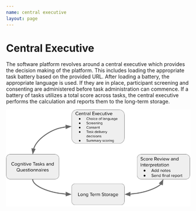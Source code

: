```yaml
---
name: central executive
layout: page
---
```

# Central Executive
The software platform revolves around a central executive which provides the decision making of the platform. This includes loading the appropriate task battery based on the provided URL. After loading a battery, the appropriate language is used. If they are in place, participant screening and consenting are administered before task administration can commence. If a battery of tasks utilizes a total score across tasks, the central executive performs the calculation and reports them to the long-term storage. 

<img src="/assets/CentralExec.png" alt="CentralExec.png"/>
